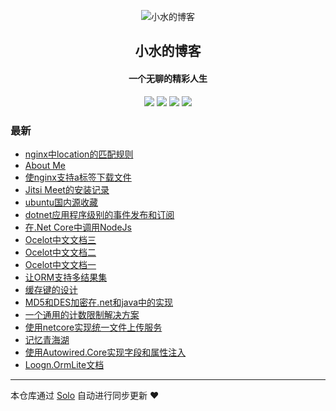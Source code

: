 <p align="center"><img alt="小水的博客" src="https://img.hacpai.com/file/2019/06/WechatIMG5gaitubao64x64-2c7c81e4.jpg"></p><h2 align="center">
小水的博客
</h2>

<h4 align="center">一个无聊的精彩人生</h4>
<p align="center"><a title="小水的博客" target="_blank" href="https://github.com/loogn/solo-blog"><img src="https://img.shields.io/github/last-commit/loogn/solo-blog.svg?style=flat-square&color=FF9900"></a>
<a title="GitHub repo size in bytes" target="_blank" href="https://github.com/loogn/solo-blog"><img src="https://img.shields.io/github/repo-size/loogn/solo-blog.svg?style=flat-square"></a>
<a title="Solo Version" target="_blank" href="https://github.com/b3log/solo/releases"><img src="https://img.shields.io/badge/solo-3.6.2-f1e05a.svg?style=flat-square&color=blueviolet"></a>
<a title="Hits" target="_blank" href="https://github.com/b3log/hits"><img src="https://hits.b3log.org/loogn/solo-blog.svg"></a></p>

### 最新

* [nginx中location的匹配规则](http://www.loogn.net/articles/2019/07/17/1563358152945.html)
* [About Me](http://www.loogn.net/about)
* [使nginx支持a标签下载文件](http://www.loogn.net/articles/2019/07/11/1562813819655.html)
* [Jitsi Meet的安装记录](http://www.loogn.net/jitsi-meet)
* [ubuntu国内源收藏](http://www.loogn.net/articles/2019/07/09/1562635389870.html)
* [dotnet应用程序级别的事件发布和订阅](http://www.loogn.net/articles/2019/07/08/1562570149531.html)
* [在.Net Core中调用NodeJs](http://www.loogn.net/articles/2019/07/04/1562236567051.html)
* [Ocelot中文文档三](http://www.loogn.net/ocelot3)
* [Ocelot中文文档二](http://www.loogn.net/ocelot2)
* [Ocelot中文文档一](http://www.loogn.net/ocelot1)
* [让ORM支持多结果集](http://www.loogn.net/articles/2019/07/01/1561944940892.html)
* [缓存键的设计](http://www.loogn.net/cachekey)
* [MD5和DES加密在.net和java中的实现](http://www.loogn.net/articles/2019/07/01/1561944169447.html)
* [一个通用的计数限制解决方案](http://www.loogn.net/countlimit)
* [使用netcore实现统一文件上传服务](http://www.loogn.net/uploadserver)
* [记忆青海湖](http://www.loogn.net/qinghaihu)
* [使用Autowired.Core实现字段和属性注入](http://www.loogn.net/autowired)
* [Loogn.OrmLite文档](http://www.loogn.net/orm)



---

本仓库通过 [Solo](https://github.com/b3log/solo) 自动进行同步更新 ❤️ 
